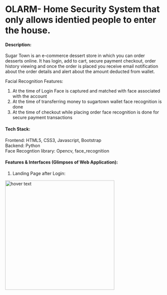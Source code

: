 # OLARM- Home Security System that only allows identied people to enter the house.
#### Description: 
Sugar Town is an e-commerce dessert store in which you can order desserts online. It has login, add to cart, secure payment checkout, order history viewing and once the order is placed you receive email notification about the order details and alert about the amount deducted from wallet.

Facial Recognition Features:

1. At the time of Login Face is captured and matched with face associated with the account
2. At the time of transferring money to sugartown wallet face recognition is done
3. At the time of checkout while placing order face recognition is done for secure payment transactions

#### Tech Stack:
Frontend: HTML5, CSS3, Javascript, Bootstrap <br/>
Backend: Python <br/>
Face Recogntion library: Opencv, face_recognition<br/>

#### Features & Interfaces (Glimpses of Web Application):

1. Landing Page after Login:
 <img src="/Users/sonanshigoel/Desktop" width="350" title="hover text">
